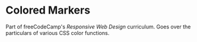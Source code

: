 # Colored Markers

Part of freeCodeCamp's *Responsive Web Design* curriculum. Goes over the particulars of various CSS color functions.